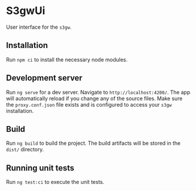# S3gwUi

User interface for the `s3gw`.

## Installation
Run `npm ci` to install the necessary node modules.

## Development server

Run `ng serve` for a dev server. Navigate to `http://localhost:4200/`. The app will automatically reload if you change any of the source files.
Make sure the `proxy.conf.json` file exists and is configured to access your `s3gw` installation.

## Build

Run `ng build` to build the project. The build artifacts will be stored in the `dist/` directory.

## Running unit tests

Run `ng test:ci` to execute the unit tests.
